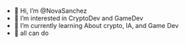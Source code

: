 - 👋 Hi, I’m @NovaSanchez
- 👀 I’m interested in CryptoDev and GameDev
- 🌱 I’m currently learning About crypto, IA, and Game Dev
- 💞️ all can do

<!---
NovaSanchez/NovaSanchez is a ✨ special ✨ repository because its `README.md` (this file) appears on your GitHub profile.
You can click the Preview link to take a look at your changes.
--->
